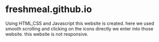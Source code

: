 # freshmeal.github.io
Using HTML,CSS and Javascript this website is created.
here we used smooth scrolling and clicking on the icons directly we enter into those website.
this website is not responsive.
